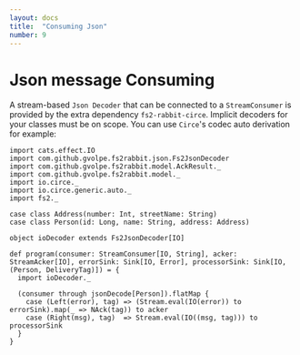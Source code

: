 ```yaml
---
layout: docs
title:  "Consuming Json"
number: 9
---
```


# Json message Consuming

A stream-based `Json Decoder` that can be connected to a `StreamConsumer` is provided by the extra dependency `fs2-rabbit-circe`. Implicit decoders for your classes must be on scope. You can use `Circe`'s codec auto derivation for example:

```tut:book:silent
import cats.effect.IO
import com.github.gvolpe.fs2rabbit.json.Fs2JsonDecoder
import com.github.gvolpe.fs2rabbit.model.AckResult._
import com.github.gvolpe.fs2rabbit.model._
import io.circe._
import io.circe.generic.auto._
import fs2._

case class Address(number: Int, streetName: String)
case class Person(id: Long, name: String, address: Address)

object ioDecoder extends Fs2JsonDecoder[IO]

def program(consumer: StreamConsumer[IO, String], acker: StreamAcker[IO], errorSink: Sink[IO, Error], processorSink: Sink[IO, (Person, DeliveryTag)]) = {
  import ioDecoder._

  (consumer through jsonDecode[Person]).flatMap {
    case (Left(error), tag) => (Stream.eval(IO(error)) to errorSink).map(_ => NAck(tag)) to acker
    case (Right(msg), tag)  => Stream.eval(IO((msg, tag))) to processorSink
  }
}
```
